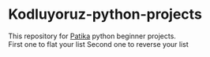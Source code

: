 # Kodluyoruz-python-projects
This repository for [Patika](https://www.patika.dev) python beginner projects.<br>
First one to flat your list 
Second one to reverse your list

